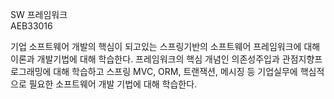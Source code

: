 SW 프레임워크	
AEB33016

기업 소프트웨어 개발의 핵심이 되고있는 스프링기반의 소프트웨어 프레임워크에 대해 이론과 개발기법에 대해 학습한다. 프레임워크의 핵심 개념인 의존성주입과 관점지향프로그래밍에 대해 학습하고 스프링 MVC, ORM, 트랜잭션, 메시징 등 기업실무에 핵심적으로 필요한 소프트웨어 개발 기법에 대해 학습한다.

